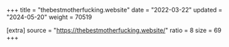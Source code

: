 +++
title = "thebestmotherfucking.website"
date = "2022-03-22"
updated = "2024-05-20"
weight = 70519

[extra]
source = "https://thebestmotherfucking.website/"
ratio = 8
size = 69
+++
